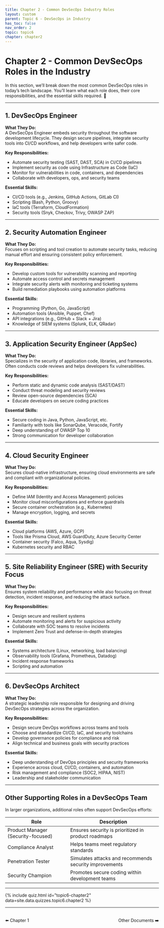 ```yaml
---
title: Chapter 2 - Common DevSecOps Industry Roles
layout: custom
parent: Topic 6 - DevSecOps in Industry
has_toc: false
nav_order: 2
topic: topic6
chapter: chapter2
---
```


# Chapter 2 - Common DevSecOps Roles in the Industry

In this section, we’ll break down the most common DevSecOps roles in today’s tech landscape. You’ll learn what each role does, their core responsibilities, and the essential skills required. 🔐

---

## 1. DevSecOps Engineer

**What They Do:**  
A DevSecOps Engineer embeds security throughout the software development lifecycle. They design secure pipelines, integrate security tools into CI/CD workflows, and help developers write safer code.

**Key Responsibilities:**
- Automate security testing (SAST, DAST, SCA) in CI/CD pipelines
- Implement security as code using Infrastructure as Code (IaC)
- Monitor for vulnerabilities in code, containers, and dependencies
- Collaborate with developers, ops, and security teams

**Essential Skills:**
- CI/CD tools (e.g., Jenkins, GitHub Actions, GitLab CI)
- Scripting (Bash, Python, Groovy)
- IaC tools (Terraform, CloudFormation)
- Security tools (Snyk, Checkov, Trivy, OWASP ZAP)

---

## 2. Security Automation Engineer

**What They Do:**  
Focuses on scripting and tool creation to automate security tasks, reducing manual effort and ensuring consistent policy enforcement.

**Key Responsibilities:**
- Develop custom tools for vulnerability scanning and reporting
- Automate access control and secrets management
- Integrate security alerts with monitoring and ticketing systems
- Build remediation playbooks using automation platforms

**Essential Skills:**
- Programming (Python, Go, JavaScript)
- Automation tools (Ansible, Puppet, Chef)
- API integrations (e.g., GitHub + Slack + Jira)
- Knowledge of SIEM systems (Splunk, ELK, QRadar)

---

## 3. Application Security Engineer (AppSec)

**What They Do:**  
Specializes in the security of application code, libraries, and frameworks. Often conducts code reviews and helps developers fix vulnerabilities.

**Key Responsibilities:**
- Perform static and dynamic code analysis (SAST/DAST)
- Conduct threat modeling and security reviews
- Review open-source dependencies (SCA)
- Educate developers on secure coding practices

**Essential Skills:**
- Secure coding in Java, Python, JavaScript, etc.
- Familiarity with tools like SonarQube, Veracode, Fortify
- Deep understanding of OWASP Top 10
- Strong communication for developer collaboration

---

## 4. Cloud Security Engineer

**What They Do:**  
Secures cloud-native infrastructure, ensuring cloud environments are safe and compliant with organizational policies.

**Key Responsibilities:**
- Define IAM (Identity and Access Management) policies
- Monitor cloud misconfigurations and enforce guardrails
- Secure container orchestration (e.g., Kubernetes)
- Manage encryption, logging, and secrets

**Essential Skills:**
- Cloud platforms (AWS, Azure, GCP)
- Tools like Prisma Cloud, AWS GuardDuty, Azure Security Center
- Container security (Falco, Aqua, Sysdig)
- Kubernetes security and RBAC

---

## 5. Site Reliability Engineer (SRE) with Security Focus

**What They Do:**  
Ensures system reliability and performance while also focusing on threat detection, incident response, and reducing the attack surface.

**Key Responsibilities:**
- Design secure and resilient systems
- Automate monitoring and alerts for suspicious activity
- Collaborate with SOC teams to resolve incidents
- Implement Zero Trust and defense-in-depth strategies

**Essential Skills:**
- Systems architecture (Linux, networking, load balancing)
- Observability tools (Grafana, Prometheus, Datadog)
- Incident response frameworks
- Scripting and automation

---

## 6. DevSecOps Architect

**What They Do:**  
A strategic leadership role responsible for designing and driving DevSecOps strategies across the organization.

**Key Responsibilities:**
- Design secure DevOps workflows across teams and tools
- Choose and standardize CI/CD, IaC, and security toolchains
- Develop governance policies for compliance and risk
- Align technical and business goals with security practices

**Essential Skills:**
- Deep understanding of DevOps principles and security frameworks
- Experience across cloud, CI/CD, containers, and automation
- Risk management and compliance (SOC2, HIPAA, NIST)
- Leadership and stakeholder communication

---

## Other Supporting Roles in a DevSecOps Team

In larger organizations, additional roles often support DevSecOps efforts:

| Role                             | Description                                                 |
|----------------------------------|-------------------------------------------------------------|
| Product Manager (Security-focused) | Ensures security is prioritized in product roadmaps        |
| Compliance Analyst               | Helps teams meet regulatory standards                      |
| Penetration Tester               | Simulates attacks and recommends security improvements     |
| Security Champion                | Promotes secure coding within development teams            |

---

{% include quiz.html
  id="topic6-chapter2"
  data=site.data.quizzes.topic6.chapter2
%}

---

<div style="display: flex; justify-content: space-between; margin-top: 2rem;">
  <a href="../chapter-1-use-of-devsecops-in-industry/" style="text-decoration: none;">⬅️ Chapter 1</a>
  <a href="../../../other/" style="text-decoration: none;">Other Documents ➡️</a>
</div>